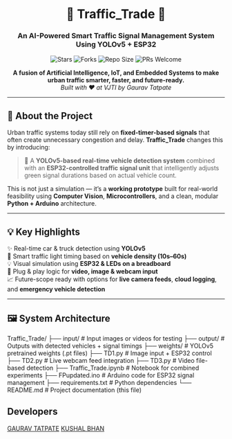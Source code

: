 <h1 align="center">🚦 Traffic_Trade 🚀</h1>
<h3 align="center">An AI-Powered Smart Traffic Signal Management System Using YOLOv5 + ESP32</h3>

<p align="center">
  <img src="https://img.shields.io/github/stars/Gaurav-Gt01/Traffic_Trade?style=social" alt="Stars">
  <img src="https://img.shields.io/github/forks/Gaurav-Gt01/Traffic_Trade?style=social" alt="Forks">
  <img src="https://img.shields.io/github/repo-size/Gaurav-Gt01/Traffic_Trade" alt="Repo Size">
  <img src="https://img.shields.io/badge/PRs-Welcome-brightgreen.svg" alt="PRs Welcome">
</p>

<p align="center">
  <b>A fusion of Artificial Intelligence, IoT, and Embedded Systems to make urban traffic smarter, faster, and future-ready.</b><br/>
  <i>Built with ❤️ at VJTI by Gaurav Tatpate</i>
</p>

---

## 🧠 About the Project

Urban traffic systems today still rely on **fixed-timer-based signals** that often create unnecessary congestion and delay. **Traffic_Trade** changes this by introducing:

> 🎯 A **YOLOv5-based real-time vehicle detection system** combined with an **ESP32-controlled traffic signal unit** that intelligently adjusts green signal durations based on actual vehicle count.

This is not just a simulation — it’s a **working prototype** built for real-world feasibility using **Computer Vision**, **Microcontrollers**, and a clean, modular **Python + Arduino** architecture.

---

## 💡 Key Highlights

✨ Real-time car & truck detection using **YOLOv5**  
🚥 Smart traffic light timing based on **vehicle density (10s–60s)**  
💡 Visual simulation using **ESP32 & LEDs on a breadboard**  
🔌 Plug & play logic for **video, image & webcam input**  
📈 Future-scope ready with options for **live camera feeds**, **cloud logging**, and **emergency vehicle detection**

---

## 🖼️ System Architecture

Traffic_Trade/
├── input/                  # Input images or videos for testing
├── output/                 # Outputs with detected vehicles + signal timings
├── weights/                # YOLOv5 pretrained weights (.pt files)
├── TD1.py                  # Image input + ESP32 control
├── TD2.py                  # Live webcam feed integration
├── TD3.py                  # Video file-based detection
├── Traffic_Trade.ipynb     # Notebook for combined experiments
├── FPupdated.ino           # Arduino code for ESP32 signal management
├── requirements.txt        # Python dependencies
└── README.md               # Project documentation (this file)

## Developers 
[GAURAV TATPATE](https://github.com/Gaurav-Gt01)
[KUSHAL BHAN ](https://github.com/kushalb005)
